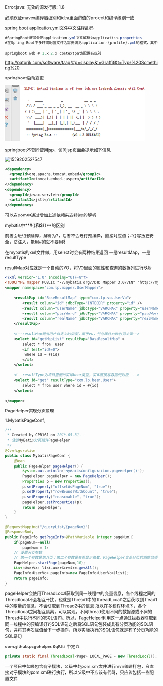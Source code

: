 Error:java: 无效的源发行版: 1.8

必须保证maven编译器级别和idea里面的值的project和编译级别一致

[spring boot application.yml文件中文注释乱码](https://blog.csdn.net/u013887008/article/details/82528066)

```java
#SpringBoot底层会把application.yml文件解析为application.properties
#在Spring Boot中多环境配置文件名需要满足application-{profile}.yml的格式，其中{profile}对应你的环境标识

springboot web # 1.x 2.x contextpath配置有区别
```



http://patorjk.com/software/taag/#p=display&f=Graffiti&t=Type%20Something%20

springboot启动变更

![1559187329903](picture/1559187329903.png)



springboot不赞同使用jsp，访问jsp页面会提示如下信息

![1559202527547](C:\Users\cpr161\AppData\Roaming\Typora\typora-user-images\1559202527547.png)

```xml
<dependency>
  <groupId>org.apache.tomcat.embed</groupId>
  <artifactId>tomcat-embed-jasper</artifactId>
</dependency>
<dependency>
  <groupId>javax.servlet</groupId>
  <artifactId>jstl</artifactId>
</dependency>
```

可以在pom中通过增加上述依赖来支持jsp的解析





mybatis中**#{}**和**${}**的区别

前者会进行预编译，解析为?，后者不会进行预编译，直接对应值；#{}写法更安全，防注入，能用#的就不要用$



在mybatis的xml文件做，用select时会有两种结果返回 一是resultMap，一是resultType

resultMap对应就是一个自动的VO，将VO里面的属性和查询的数据列进行映射

```xml
<?xml version="1.0" encoding="UTF-8"?>
<!DOCTYPE mapper PUBLIC "-//mybatis.org//DTD Mapper 3.0//EN" "http://mybatis.org/dtd/mybatis-3-mapper.dtd">
<mapper namespace="com.lp.mapper.UserMapper">

    <resultMap id="BaseResultMap" type="com.lp.vo.UserVo">
        <result column="id" jdbcType="INTEGER" property="id" />
        <result column="userName" jdbcType="VARCHAR" property="userName" />
        <result column="passWord" jdbcType="VARCHAR" property="passWord" />
        <result column="realName" jdbcType="VARCHAR" property="realName" />
    </resultMap>

    <!--resultMap是有用户自定义的类型，属于vo，列与属性的映射见上面-->
    <select id="getMapList" resultMap="BaseResultMap" >
        select * from  user
        <if test="id!=0">
         where id = #{id}
        </if>
    </select>

    <!--resultType为项目里面的实体bean类型，实体直接与数据列对应  -->
    <select id="get" resultType="com.lp.bean.User">
        select * from user where id = #{id}
    </select>

</mapper>
```





PageHelper实现分页原理

1.MybatisPageConf,

```java
/**
 * Created by CPR161 on 2019-05-31.
 * 注册MyBatis分页插件PageHelper
 */
@Configuration
public class MybatisPageConf {
    @Bean
    public PageHelper pageHelper() {
        System.out.println("MyBatisConfiguration.pageHelper()");
        PageHelper pageHelper = new PageHelper();
        Properties p = new Properties();
        p.setProperty("offsetAsPageNum", "true");
        p.setProperty("rowBoundsWithCount", "true");
        p.setProperty("reasonable", "true");
        pageHelper.setProperties(p);
        return pageHelper;
    }
}
```

```java
@RequestMapping("/queryList/{pageNum}")
@ResponseBody
public PageInfo getPageInfo(@PathVariable Integer pageNum){
    if(pageNum==null)
        pageNum = 1;
    // 设置分页参数
    // 第一个参数是第几页；第二个参数是每页显示条数。PageHelper实现分页的原理见项目内文档problem_remark.md
    PageHelper.startPage(pageNum,10);
    List<UserVo> list=userService.getAll();
    PageInfo<UserVo> pageInfo=new PageInfo<UserVo>(list);
    return pageInfo;
}
```

pageHelper会使用ThreadLocal获取到同一线程中的变量信息，各个线程之间的Threadlocal不会相互干扰，也就是Thread1中的ThreadLocal1之后获取到Tread1中的变量的信息，不会获取到Thread2中的信息
所以在多线程环境下，各个Threadlocal之间相互隔离，可以实现，不同thread使用不同的数据源或不同的Thread中执行不同的SQL语句。所以，PageHelper利用这一点通过拦截器获取到同一线程中的预编译好的SQL语句之后将SQL语句包装成具有分页功能的SQL语句，并将其再次赋值给下一步操作，所以实际执行的SQL语句就是有了分页功能的SQL语句

com.github.pagehelper.SqlUtil 中定义

```java
private static final ThreadLocal<Page> LOCAL_PAGE = new ThreadLocal();
```



一个项目中如果包含有子模块，父级中的pom.xml文件进行mvn编译打包，会直接对子模块的pom.xml进行执行，所以父级中不应该有代码，只应该包括一些配置文件











